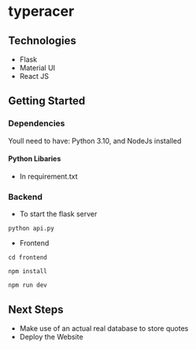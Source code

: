 # typeracer
## Technologies
* Flask
* Material UI
* React JS

## Getting Started

### Dependencies
Youll need to have:
Python 3.10, and NodeJs installed

#### Python Libaries
* In requirement.txt

### Backend
* To start the flask server
```
python api.py
```
* Frontend
```
cd frontend
```
```
npm install
```
```
npm run dev
```

## Next Steps
* Make use of an actual real database to store quotes
* Deploy the Website
